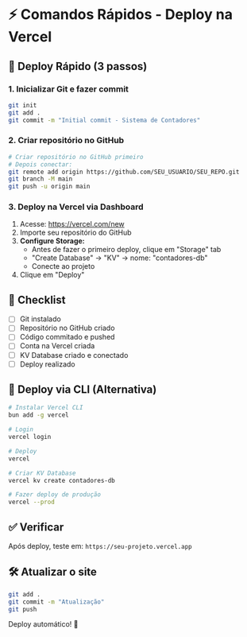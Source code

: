 # ⚡ Comandos Rápidos - Deploy na Vercel

## 🚀 Deploy Rápido (3 passos)

### 1. Inicializar Git e fazer commit

```bash
git init
git add .
git commit -m "Initial commit - Sistema de Contadores"
```

### 2. Criar repositório no GitHub

```bash
# Criar repositório no GitHub primeiro
# Depois conectar:
git remote add origin https://github.com/SEU_USUARIO/SEU_REPO.git
git branch -M main
git push -u origin main
```

### 3. Deploy na Vercel via Dashboard

1. Acesse: https://vercel.com/new
2. Importe seu repositório do GitHub
3. **Configure Storage:**
   - Antes de fazer o primeiro deploy, clique em "Storage" tab
   - "Create Database" → "KV" → nome: "contadores-db"
   - Conecte ao projeto
4. Clique em "Deploy"

## 📝 Checklist

- [ ] Git instalado
- [ ] Repositório no GitHub criado
- [ ] Código commitado e pushed
- [ ] Conta na Vercel criada
- [ ] KV Database criado e conectado
- [ ] Deploy realizado

## 🔄 Deploy via CLI (Alternativa)

```bash
# Instalar Vercel CLI
bun add -g vercel

# Login
vercel login

# Deploy
vercel

# Criar KV Database
vercel kv create contadores-db

# Fazer deploy de produção
vercel --prod
```

## ✅ Verificar

Após deploy, teste em: `https://seu-projeto.vercel.app`

## 🛠️ Atualizar o site

```bash
git add .
git commit -m "Atualização"
git push
```

Deploy automático! 🎉

